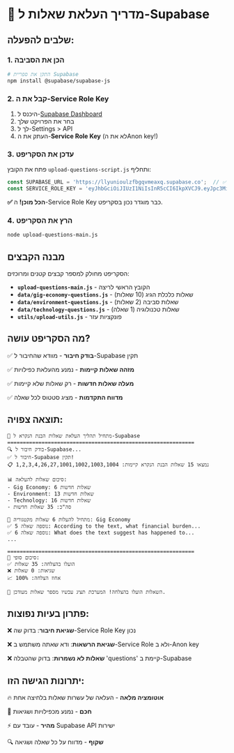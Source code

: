 # 🚀 מדריך העלאת שאלות ל-Supabase

## שלבים להפעלה:

### 1. הכן את הסביבה
```bash
# התקן את ספריית Supabase
npm install @supabase/supabase-js
```

### 2. קבל את ה-Service Role Key

1. היכנס ל-[Supabase Dashboard](https://supabase.com/dashboard)
2. בחר את הפרויקט שלך
3. לך ל-Settings > API
4. העתק את ה-**Service Role Key** (לא את הAnon key!)

### 3. עדכן את הסקריפט

פתח את הקובץ `upload-questions-script.js` ותחליף:
```javascript
const SUPABASE_URL = 'https://llyunioulzfbgqvmeaxq.supabase.co';  // ✅ כבר מוגדר נכון!
const SERVICE_ROLE_KEY = 'eyJhbGciOiJIUzI1NiIsInR5cCI6IkpXVCJ9.eyJpc3MiOiJzdXBhYmFzZSIsInJlZiI6ImxseXVuaW91bHpmYmdxdm1lYXhxIiwicm9sZSI6InNlcnZpY2Vfcm9sZSIsImlhdCI6MTc1MDAxNzQxOSwiZXhwIjoyMDY1NTkzNDE5fQ.vJIwW5tBQws8tA3F2jojd2sROVgZ6Scq605GzeUZ2nc'; 
```

**✅ הכל מוכן!** ה-Service Role Key כבר מוגדר נכון בסקריפט.

### 4. הרץ את הסקריפט

```bash
node upload-questions-main.js
```

## מבנה הקבצים

הסקריפט מחולק למספר קבצים קטנים ומרוכזים:

- **`upload-questions-main.js`** - הקובץ הראשי לריצה
- **`data/gig-economy-questions.js`** - שאלות כלכלת הגיג (10 שאלות)
- **`data/environment-questions.js`** - שאלות סביבה (2 שאלות)
- **`data/technology-questions.js`** - שאלות טכנולוגיה (1 שאלה)
- **`utils/upload-utils.js`** - פונקציות עזר

## מה הסקריפט עושה?

✅ **בודק חיבור** - מוודא שהחיבור ל-Supabase תקין

✅ **מזהה שאלות קיימות** - נמנע מהעלאת כפילויות

✅ **מעלה שאלות חדשות** - רק שאלות שלא קיימות

✅ **מדווח התקדמות** - מציג סטטוס לכל שאלה

## תוצאה צפויה:

```
🎯 מתחיל תהליך העלאת שאלות הבנת הנקרא ל-Supabase
============================================================
🔍 בודק חיבור ל-Supabase...
✅ חיבור ל-Supabase תקין!
📋 נמצאו 15 שאלות הבנת הנקרא קיימות: 1,2,3,4,26,27,1001,1002,1003,1004

📊 סיכום שאלות להעלאה:
- Gig Economy: 6 שאלות חדשות
- Environment: 13 שאלות חדשות  
- Technology: 16 שאלות חדשות
- סה"כ: 35 שאלות חדשות

🚀 מתחיל להעלות 6 שאלות מקטגוריה: Gig Economy
✅ נוספה שאלה 5: According to the text, what financial burden...
✅ נוספה שאלה 6: What does the text suggest has happened to...
...

============================================================
🎉 סיכום סופי:
✅ הועלו בהצלחה: 35 שאלות
❌ שגיאות: 0 שאלות
📈 אחוז הצלחה: 100%

🚀 השאלות הועלו בהצלחה! המערכת תציג עכשיו מספר שאלות מעודכן.
```

## פתרון בעיות נפוצות:

❌ **שגיאת חיבור**: בדוק שה-Service Role Key נכון

❌ **שגיאת הרשאות**: ודא שאתה משתמש ב-Service Role ולא ב-Anon key

❌ **שאלות לא נשמרות**: בדוק שהטבלה 'questions' קיימת ב-Supabase

## יתרונות הגישה הזו:

🔥 **אוטומציה מלאה** - העלאה של עשרות שאלות בלחיצה אחת

🧠 **חכם** - נמנע מכפילויות ושגיאות

⚡ **מהיר** - עובד עם Supabase API ישירות

🔍 **שקוף** - מדווח על כל שאלה ושגיאה